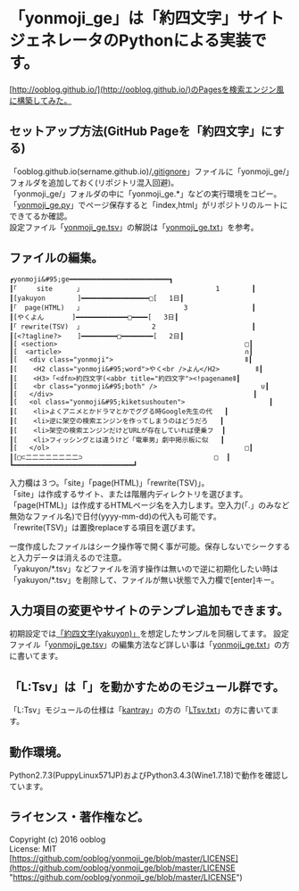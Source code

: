# 「yonmoji_ge」は「約四文字」サイトジェネレータのPythonによる実装です。

[http://ooblog.github.io/](http://ooblog.github.io/)のPagesを検索エンジン風に構築してみた。  

## セットアップ方法(GitHub Pageを「約四文字」にする)

「ooblog.github.io(sername.github.io)/[.gitignore](../ooblog.github.io/.gitignore)」ファイルに「yonmoji&#95;ge/」フォルダを追加しておく(リポジトリ混入回避)。  
「yonmoji&#95;ge/」フォルダの中に「yonmoji&#95;ge.&#42;」などの実行環境をコピー。  
「[yonmoji_ge.py](yonmoji_ge.py)」でページ保存すると「index,html」がリポジトリのルートにできてるか確認。  
設定ファイル「[yonmoji_ge.tsv](yonmoji_ge.tsv)」の解説は「[yonmoji_ge.txt](yonmoji_ge.txt)」を参考。  

## ファイルの編集。

    ┏yonmoji&#95;ge━━━━━━━━━━━━━━━━━━━━━━━━━┓
    ┃｢     site      ｣                                  1        ┃
    ┃[yakuyon        ]━━━━━━━━━━━━━━━━━□[   1日┃
    ┃｢  page(HTML)   ｣                          3                ┃
    ┃[やくよん       ]━━━━━━━━━━━━━□━━━━[   3日┃
    ┃｢ rewrite(TSV)  ｣                  2                        ┃
    ┃[<?tagline?>    ]━━━━━━━━━□━━━━━━━━[   2日┃
    ┃[ <section>                                               □┃
    ┃[  <article>                                              ∩┃
    ┃[   <div class="yonmoji">                                 Ⅱ┃
    ┃[    <H2 class="yonmoji&#95;word">やく<br />よん</H2>         Ⅱ┃
    ┃[    <H3>「<dfn>約四文字(<abbr title="約四文字"><!pagenameⅡ┃
    ┃[    <br class="yonmoji&#95;both" />                          ∪┃
    ┃[   </div>                                                  ┃
    ┃[   <ol class="yonmoji&#95;kiketsushouten">                     ┃
    ┃[    <li>よくアニメとかドラマとかでググる時Google先生の代   ┃
    ┃[    <li>逆に架空の検索エンジンを作ってしまうのはどうだろ   ┃
    ┃[    <li>架空の検索エンジンだけどURLが存在していれば便乗フ  ┃
    ┃[    <li>フィッシングとは違うけど「電車男」劇中掲示板に似   ┃
    ┃[   </ol>                                                 □┃
    ┃[□⊂二二二二二二二二⊃                                 □  ┃
    ┗━━━━━━━━━━━━━━━━━━━━━━━━━━━━━━┛

入力欄は３つ。「site」「page&#40;HTML&#41;」「rewrite&#40;TSV&#41;」。  
「site」は作成するサイト、または階層内ディレクトリを選びます。  
「page&#40;HTML&#41;」は作成するHTMLページ名を入力します。空入力&#40;「.」のみなど無効なファイル名&#41;で日付&#40;yyyy-mm-dd&#41;の代入も可能です。  
「rewrite&#40;TSV&#41;」は置換replaceする項目を選びます。  

一度作成したファイルはシーク操作等で開く事が可能。保存しないでシークすると入力データは消えるので注意。  
「yakuyon/&#42;.tsv」などファイルを消す操作は無いので逆に初期化したい時は「yakuyon/&#42;.tsv」を削除して、ファイルが無い状態で入力欄で&#91;enter&#93;キー。  

## 入力項目の変更やサイトのテンプレ追加もできます。

初期設定では[「約四文字&#40;yakuyon&#41;」](http://ooblog.github.io/)を想定したサンプルを同梱してます。
設定ファイル「[yonmoji_ge.tsv](yonmoji_ge.tsv)」の編集方法など詳しい事は「[yonmoji_ge.txt](yonmoji_ge.txt)」の方に書いてます。  

## 「L:Tsv」は「」を動かすためのモジュール群です。

「L&#58;Tsv」モジュールの仕様は「[kantray](https://github.com/ooblog/LTsv9kantray)」の方の「[LTsv.txt](https://github.com/ooblog/LTsv9kantray/blob/master/LTsv.txt)」の方に書いてます。  

## 動作環境。

Python2.7.3(PuppyLinux571JP)およびPython3.4.3(Wine1.7.18)で動作を確認しています。  

## ライセンス・著作権など。

Copyright (c) 2016 ooblog  
License: MIT  
[https://github.com/ooblog/yonmoji_ge/blob/master/LICENSE](https://github.com/ooblog/yonmoji_ge/blob/master/LICENSE "https://github.com/ooblog/yonmoji_ge/blob/master/LICENSE")  
